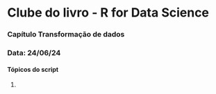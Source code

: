 # Clube do livro - R for Data Science

### Capítulo Transformação de dados
### Data: 24/06/24

#### Tópicos do script
1. 

